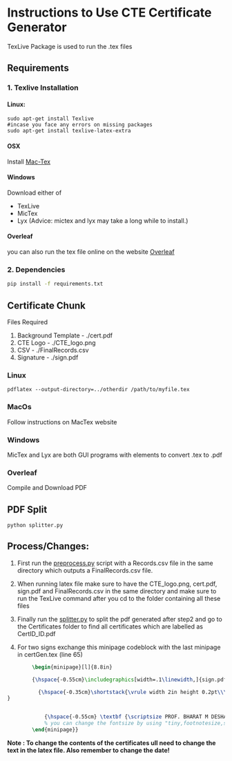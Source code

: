 # Instructions to Use CTE Certificate Generator
TexLive Package is used to run the .tex files

## Requirements
### 1. Texlive Installation

#### Linux:

```
sudo apt-get install Texlive
#incase you face any errors on missing packages
sudo apt-get install texlive-latex-extra
```

#### OSX
Install [Mac-Tex](https://tug.org/mactex/mactex-download.html)

#### Windows
Download either of 
* TexLive
* MicTex
* Lyx
(Advice: mictex and lyx may take a long while to install.)

#### Overleaf
you can also run the tex file online on the website [Overleaf](https://www.overleaf.com "Overleaf home")

### 2. Dependencies
```bash
pip install -f requirements.txt
```


## Certificate Chunk
Files Required
1. Background Template - ./cert.pdf
2. CTE Logo - ./CTE_logo.png
3. CSV - ./FinalRecords.csv
4. Signature - ./sign.pdf

### Linux
```
pdflatex --output-directory=../otherdir /path/to/myfile.tex
```
### MacOs
Follow instructions on MacTex website
### Windows
MicTex and Lyx are both GUI programs with elements to convert .tex to .pdf
### Overleaf
Compile and Download PDF




## PDF Split
```
python splitter.py
```

## Process/Changes:

1. First run the [preprocess.py](preprocess.py) script with a Records.csv file in the same directory which outputs a FinalRecords.csv file.

2. When running latex file make sure to have the CTE_logo.png, cert.pdf, sign.pdf and FinalRecords.csv in the same directory and make sure to run the TexLive command after you cd to the folder containing all these files

3. Finally run the [splitter.py](splitter.py) to split the pdf generated after step2 and go to the Certificates folder to find all certificates which are labelled as CertID_ID.pdf

4. For two signs exchange this minipage codeblock with the last minipage in certGen.tex
(line 65)

```tex
		\begin{minipage}[l]{8.8in}

		{\hspace{-0.55cm}\includegraphics[width=.1\linewidth,]{sign.pdf} \hspace{10.41cm}\includegraphics[width=0.1\linewidth]{sign.pdf}}

		  {\hspace{-0.35cm}\shortstack{\vrule width 2in height 0.2pt\\\footnotesize} 		  {\hspace{7.51cm}\shortstack{\vrule width 2in height 0.2pt\\\footnotesize}}
}


			{\hspace{-0.55cm} \textbf {\scriptsize PROF. BHARAT M DESHAPANDE (HEAD, CTE)}\hspace{1.6cm} \textbf{\scriptsize SUHRUDH S (PRESIDENT,CTE)}\\ \vspace{0.3cm}{\hspace{-0.58cm} \color{lightgrey}{\small BITS PILANI KK BIRLA GOA CAMPUS}}}
			% you can change the fontsize by using "tiny,footnotesize,small,medium,large"
		\end{minipage}}

```

**Note : To change the contents of the certificates ull need to change the text in the latex file. Also remember to change the date!**